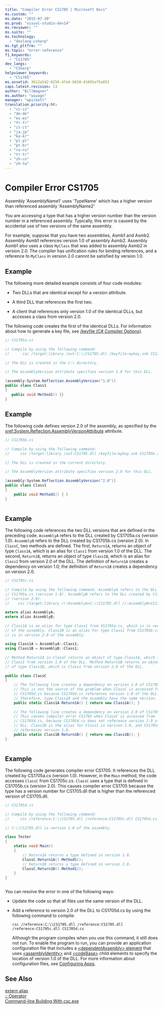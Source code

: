 ```yaml
---
title: "Compiler Error CS1705 | Microsoft Docs"
ms.custom: ""
ms.date: "2015-07-20"
ms.prod: "visual-studio-dev14"
ms.reviewer: ""
ms.suite: ""
ms.technology: 
  - "devlang-csharp"
ms.tgt_pltfrm: ""
ms.topic: "error-reference"
f1_keywords: 
  - "CS1705"
dev_langs: 
  - "CSharp"
helpviewer_keywords: 
  - "CS1705"
ms.assetid: 3612a542-0256-4fed-b020-41691ef5a052
caps.latest.revision: 13
author: "BillWagner"
ms.author: "wiwagn"
manager: "wpickett"
translation.priority.ht: 
  - "cs-cz"
  - "de-de"
  - "es-es"
  - "fr-fr"
  - "it-it"
  - "ja-jp"
  - "ko-kr"
  - "pl-pl"
  - "pt-br"
  - "ru-ru"
  - "tr-tr"
  - "zh-cn"
  - "zh-tw"
---
```

# Compiler Error CS1705
Assembly 'AssemblyName1' uses 'TypeName' which has a higher version than referenced assembly 'AssemblyName2'  
  
 You are accessing a type that has a higher version number than the version number in a referenced assembly. Typically, this error is caused by the accidental use of two versions of the same assembly.  
  
 For example, suppose that you have two assemblies, Asmb1 and Asmb2. Assembly Asmb1 references version 1.0 of assembly Asmb2. Assembly Asmb1 also uses a class `MyClass` that was added to assembly Asmb2 in version 2.0. The compiler has unification rules for binding references, and a reference to `MyClass` in version 2.0 cannot be satisfied by version 1.0.  
  
## Example  
 The following more detailed example consists of four code modules:  
  
-   Two DLLs that are identical except for a version attribute.  
  
-   A third DLL that references the first two.  
  
-   A client that references only version 1.0 of the identical DLLs, but accesses a class from version 2.0.  
  
 The following code creates the first of the identical DLLs. For information about how to generate a key file, see [/keyfile (C# Compiler Options)](../../../csharp/language-reference/compiler-options/keyfile-compiler-option.md).  
  
```c#  
// CS1705a.cs  
  
// Compile by using the following command:   
//      csc /target:library /out:C:\\CS1705.dll /keyfile:mykey.snk CS1705a.cs  
  
// The DLL is created in the C:\ directory.  
  
// The AssemblyVersion attribute specifies version 1.0 for this DLL.  
  
[assembly:System.Reflection.AssemblyVersion("1.0")]  
public class Class1   
{  
   public void Method1() {}  
}  
```  
  
## Example  
 The following code defines version 2.0 of the assembly, as specified by the <xref:System.Reflection.AssemblyVersionAttribute> attribute.  
  
```c#  
// CS1705b.cs  
  
// Compile by using the following command:   
//     csc /target:library /out:CS1705.dll /keyfile:mykey.snk CS1705b.cs  
  
// The DLL is created in the current directory.  
  
// The AssemblyVersion attribute specifies version 2.0 for this DLL.  
  
[assembly:System.Reflection.AssemblyVersion("2.0")]  
public class Class1  
{  
    public void Method1() { }  
}  
  
```  
  
## Example  
 The following code references the two DLL versions that are defined in the preceding code. `AssemblyA` refers to the DLL created by CS1705a.cs (version 1.0). `AssemblyB` refers to the DLL created by CS1705b.cs (version 2.0). In `ClassC`, two methods are defined. The first, `Return1A`, returns an object of type `Class1A`, which is an alias for `Class1` from version 1.0 of the DLL. The second, `Return1B`, returns an object of type `Class1B`, which is an alias for `Class1` from version 2.0 of the DLL. The definition of `Return1A` creates a dependency on version 1.0; the definition of `Return1B` creates a dependency on version 2.0.  
  
```c#  
// CS1705c.cs  
  
// Compile by using the following command. AssemblyA refers to the DLL created by  
// CS1705a.cs (version 1.0). AssemblyB refers to the DLL created by CS1705b.cs  
// (version 2.0).  
//    csc /target:library /r:AssemblyA=C:\\CS1705.dll /r:AssemblyB=CS1705.dll CS1705c.cs  
  
extern alias AssemblyA;  
extern alias AssemblyB;  
  
// Class1A is an alias for type Class1 from VS1705a.cs, which is in version 1.0   
// of the assembly. Class1B is an alias for type Class1 from CS1705b.cs, which  
// is in version 2.0 of the assembly.  
  
using Class1A = AssemblyA::Class1;  
using Class1B = AssemblyB::Class1;  
  
// Method Return1A in ClassC returns an object of type Class1A, which is  
// Class1 from version 1.0 of the DLL. Method Return1B returns an object  
// of type Class1B, which is Class1 from version 2.0 of the DLL.  
  
public class ClassC  
{  
    // The following line creates a dependency on version 1.0 of CS1705.dll.  
    // This is not the source of the problem when ClassC is accessed from  
    // CS1705d.cs because CS1705d.cs references version 1.0 of the DLL.   
    // Therefore, type Class1A and the assembly have the same version.  
    public static Class1A Return1A() { return new Class1A(); }  
  
    // The following line creates a dependency on version 2.0 of CS1705.dll.  
    // This causes compiler error CS1705 when ClassC is accessed from     
    // CS1705d.cs, because CS1705d.cs does not reference version 2.0 of the   
    // DLL. Class1B is the alias for Class1 in version 2.0, and CS1705d.cs   
    // references version 1.0.  
    public static Class1B Return1B() { return new Class1B(); }  
}  
  
```  
  
## Example  
 The following code generates compiler error CS1705. It references the DLL created by CS1705a.cs (version 1.0). However, in the `Main` method, the code accesses `ClassC` from CS1705c.cs. `ClassC` uses a type that is defined in CS1705b.cs (version 2.0). This causes compiler error CS1705 because the type has a version number for CS1705.dll that is higher than the referenced version of CS1705.dll.  
  
```c#  
// CS1705d.cs  
  
// Compile by using the following command:  
//     csc /reference:C:\\CS1705.dll /reference:CS1705c.dll CS1705d.cs  
  
// C:\\CS1705.dll is version 1.0 of the assembly.  
  
class Tester   
{  
    static void Main()  
    {  
        // Return1A returns a type defined in version 1.0.  
        ClassC.Return1A().Method1();  
        // Return1B returns a type defined in version 2.0.  
        ClassC.Return1B().Method1();  
    }  
}  
  
```  
  
 You can resolve the error in one of the following ways:  
  
-   Update the code so that all files use the same version of the DLL.  
  
-   Add a reference to version 2.0 of the DLL to CS1705d.cs by using the following command to compile:  
  
     `csc /reference:C:\\CS1705.dll /reference:CS1705.dll /reference:CS1705c.dll CS1705d.cs`  
  
     Although the program compiles when you use this command, it still does not run. To enable the program to run, you can provide an application configuration file that includes a [\<dependentAssembly> element](../Topic/%3CdependentAssembly%3E%20Element.md) that uses [\<assemblyIdentity>](../Topic/%3CassemblyIdentity%3E%20Element%20for%20%3Cruntime%3E.md) and [\<codeBase>](../Topic/%3CcodeBase%3E%20Element.md) child elements to specify the location of version 1.0 of the DLL. For more information about configuration files, see [Configuring Apps](../Topic/Configuring%20Apps%20by%20using%20Configuration%20Files.md).  
  
## See Also  
 [extern alias](../../../csharp/language-reference/keywords/extern-alias.md)   
 [:: Operator](../../../csharp/language-reference/operators/namespace-alias-qualifer.md)   
 [Command-line Building With csc.exe](../../../csharp/language-reference/compiler-options/command-line-building-with-csc-exe.md)